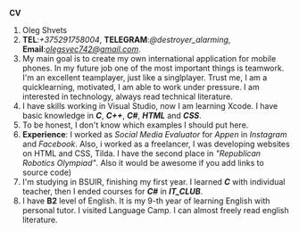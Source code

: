**CV**
1. Oleg Shvets
2. **TEL**:*+375291758004*, **TELEGRAM**:*@destroyer_alarming*, **Email**:*olegsvec742@gmail.com*.
3. My main goal is to create my own international application for mobile phones. In my future job one of the most important things is teamwork. I'm an excellent teamplayer, just like a singlplayer. Trust me, I am a quicklearning, motivated, I am able to work under pressure. I am interested in technology, always read technical literature.
4. I have skills working in Visual Studio, now I am learning Xcode. I have basic knowledge in ***C***, ***C++***, ***C#***, ***HTML*** and ***CSS***.
5. To be honest, I don't know which examples I should put here.
6. **Experience**: I worked as *Social Media Evaluator* for *Appen* in *Instagram* and *Facebook*. Also, i worked as a freelancer, I was developing websites on HTML and CSS, Tilda. I have the second place in *"Republican Robotics Olympiad"*.
Also it would be awesome if you add links to source code)
7.  I'm studying in BSUIR, finishing my first year. I learned ***C*** with individual teacher, then I ended courses for ***C#*** in ***IT_CLUB***.
8. I have **B2** level of English. It is my 9-th year of learning English  with personal tutor. I visited Language Camp. I can almost freely read english literature.
